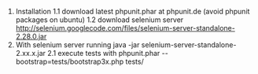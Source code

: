 1. Installation
1.1 download latest phpunit.phar at phpunit.de (avoid phpunit packages on ubuntu)
1.2 download selenium server http://selenium.googlecode.com/files/selenium-server-standalone-2.28.0.jar
2.  With selenium server running java -jar selenium-server-standalone-2.xx.x.jar
2.1 execute tests with phpunit.phar --bootstrap=tests/bootstrap3x.php tests/

